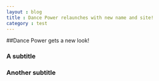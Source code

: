 ```yaml
---
layout : blog
title : Dance Power relaunches with new name and site!
category : test
---
```



##Dance Power gets a new look!

### A subtitle

### Another subtitle